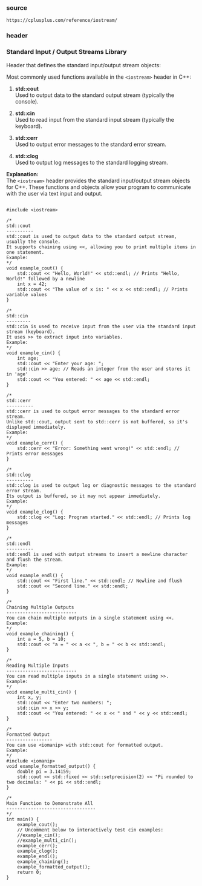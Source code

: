 

### source

```
https://cplusplus.com/reference/iostream/
```


### header

<iostream>

### Standard Input / Output Streams Library

Header that defines the standard input/output stream objects:




Most commonly used functions available in the `<iostream>` header in C++:

1. **std::cout**  
   Used to output data to the standard output stream (typically the console).

2. **std::cin**  
   Used to read input from the standard input stream (typically the keyboard).

3. **std::cerr**  
   Used to output error messages to the standard error stream.

4. **std::clog**  
   Used to output log messages to the standard logging stream.

**Explanation:**  
The `<iostream>` header provides the standard input/output stream objects for C++. These functions and objects allow your program to communicate with the user via text input and output.




```

#include <iostream>

/*
std::cout
----------
std::cout is used to output data to the standard output stream, usually the console.
It supports chaining using <<, allowing you to print multiple items in one statement.
Example:
*/
void example_cout() {
    std::cout << "Hello, World!" << std::endl; // Prints "Hello, World!" followed by a newline
    int x = 42;
    std::cout << "The value of x is: " << x << std::endl; // Prints variable values
}

/*
std::cin
---------
std::cin is used to receive input from the user via the standard input stream (keyboard).
It uses >> to extract input into variables.
Example:
*/
void example_cin() {
    int age;
    std::cout << "Enter your age: ";
    std::cin >> age; // Reads an integer from the user and stores it in 'age'
    std::cout << "You entered: " << age << std::endl;
}

/*
std::cerr
----------
std::cerr is used to output error messages to the standard error stream.
Unlike std::cout, output sent to std::cerr is not buffered, so it's displayed immediately.
Example:
*/
void example_cerr() {
    std::cerr << "Error: Something went wrong!" << std::endl; // Prints error messages
}

/*
std::clog
----------
std::clog is used to output log or diagnostic messages to the standard error stream.
Its output is buffered, so it may not appear immediately.
Example:
*/
void example_clog() {
    std::clog << "Log: Program started." << std::endl; // Prints log messages
}

/*
std::endl
----------
std::endl is used with output streams to insert a newline character and flush the stream.
Example:
*/
void example_endl() {
    std::cout << "First line." << std::endl; // Newline and flush
    std::cout << "Second line." << std::endl;
}

/*
Chaining Multiple Outputs
--------------------------
You can chain multiple outputs in a single statement using <<.
Example:
*/
void example_chaining() {
    int a = 5, b = 10;
    std::cout << "a = " << a << ", b = " << b << std::endl;
}

/*
Reading Multiple Inputs
--------------------------
You can read multiple inputs in a single statement using >>.
Example:
*/
void example_multi_cin() {
    int x, y;
    std::cout << "Enter two numbers: ";
    std::cin >> x >> y;
    std::cout << "You entered: " << x << " and " << y << std::endl;
}

/*
Formatted Output
-----------------
You can use <iomanip> with std::cout for formatted output.
Example:
*/
#include <iomanip>
void example_formatted_output() {
    double pi = 3.14159;
    std::cout << std::fixed << std::setprecision(2) << "Pi rounded to two decimals: " << pi << std::endl;
}

/*
Main Function to Demonstrate All
---------------------------------
*/
int main() {
    example_cout();
    // Uncomment below to interactively test cin examples:
    //example_cin();
    //example_multi_cin();
    example_cerr();
    example_clog();
    example_endl();
    example_chaining();
    example_formatted_output();
    return 0;
}

```